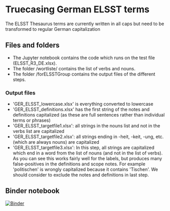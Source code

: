 # Truecasing German ELSST terms
The ELSST Thesaurus terms are currently written in all caps but need to be transformed to regular German capitalization

## Files and folders
- The Jupyter notebook contains the code which runs on the test file (ELSST_R3_DE.xlsx). 
- The folder /wortliste/ contains the list of verbs and nouns.
- The folder /forELSSTGroup contains the output files of the different steps.

### Output files

- 'GER_ELSST_lowercase.xlsx' is everything converted to lowercase
- 'GER_ELSST_definitions.xlsx' has the first string of the notes and definitions capitalized (as these are full sentences rather than individual terms or phrases)
- 'GER_ELSST_targetfile1.xlsx': all strings in the nouns list and not in the verbs list are capitalized
- 'GER_ELSST_targetfile2.xlsx': all strings ending in -heit, -keit, -ung, etc. (which are always nouns) are capitalized
- 'GER_ELSST_targetfile3.xlsx': In this step, all strings are capitalized which end in a word from the list of nouns (and not in the list of verbs). As you can see this works fairly well for the labels, but produces many false-positives in the definitions and scope notes. For example 'politischen' is wrongly capitalized because it contains 'Tischen'. We should consider to exclude the notes and definitions in last step. 

## Binder notebook

[![Binder](https://mybinder.org/badge_logo.svg)](https://mybinder.org/v2/gh/jonasre123/ELSST-Group.git/HEAD)
